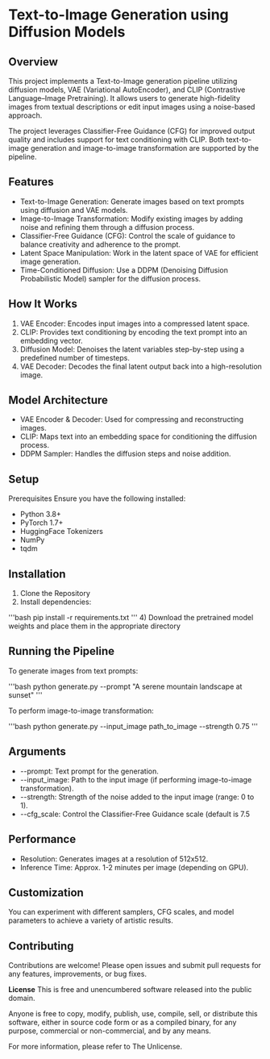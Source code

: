 # Text-to-Image Generation using Diffusion Models

## Overview
This project implements a Text-to-Image generation pipeline utilizing diffusion models, VAE (Variational AutoEncoder), and CLIP (Contrastive Language–Image Pretraining). It allows users to generate high-fidelity images from textual descriptions or edit input images using a noise-based approach.

The project leverages Classifier-Free Guidance (CFG) for improved output quality and includes support for text conditioning with CLIP. Both text-to-image generation and image-to-image transformation are supported by the pipeline.

## Features
* Text-to-Image Generation: Generate images based on text prompts using diffusion and VAE models.
* Image-to-Image Transformation: Modify existing images by adding noise and refining them through a diffusion process.
* Classifier-Free Guidance (CFG): Control the scale of guidance to balance creativity and adherence to the prompt.
* Latent Space Manipulation: Work in the latent space of VAE for efficient image generation.
* Time-Conditioned Diffusion: Use a DDPM (Denoising Diffusion Probabilistic Model) sampler for the diffusion process.

## How It Works
1) VAE Encoder: Encodes input images into a compressed latent space.
2) CLIP: Provides text conditioning by encoding the text prompt into an embedding vector.
3) Diffusion Model: Denoises the latent variables step-by-step using a predefined number of timesteps.
4) VAE Decoder: Decodes the final latent output back into a high-resolution image.

## Model Architecture
* VAE Encoder & Decoder: Used for compressing and reconstructing images.
* CLIP: Maps text into an embedding space for conditioning the diffusion process.
* DDPM Sampler: Handles the diffusion steps and noise addition.

## Setup
Prerequisites
Ensure you have the following installed:

* Python 3.8+
* PyTorch 1.7+
* HuggingFace Tokenizers
* NumPy
* tqdm

## Installation
1) Clone the Repository
2) Install dependencies:

'''bash
pip install -r requirements.txt
'''
4)  Download the pretrained model weights and place them in the appropriate directory

## Running the Pipeline
To generate images from text prompts:

'''bash
python generate.py --prompt "A serene mountain landscape at sunset"
'''

To perform image-to-image transformation:

'''bash
python generate.py --input_image path_to_image --strength 0.75
'''

## Arguments
* --prompt: Text prompt for the generation.
* --input_image: Path to the input image (if performing image-to-image transformation).
* --strength: Strength of the noise added to the input image (range: 0 to 1).
* --cfg_scale: Control the Classifier-Free Guidance scale (default is 7.5

## Performance
* Resolution: Generates images at a resolution of 512x512.
* Inference Time: Approx. 1-2 minutes per image (depending on GPU).

## Customization
You can experiment with different samplers, CFG scales, and model parameters to achieve a variety of artistic results.

## Contributing
Contributions are welcome! Please open issues and submit pull requests for any features, improvements, or bug fixes.

**License**
This is free and unencumbered software released into the public domain.

Anyone is free to copy, modify, publish, use, compile, sell, or distribute this software, either in source code form or as a compiled binary, for any purpose, commercial or non-commercial, and by any means.

For more information, please refer to The Unlicense.
